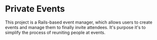 # Private Events

This project is a Rails-based event manager, which allows
users to create events and manage them to finally
invite attendees. It's purpose it's to simplify the process of reuniting
people at events.